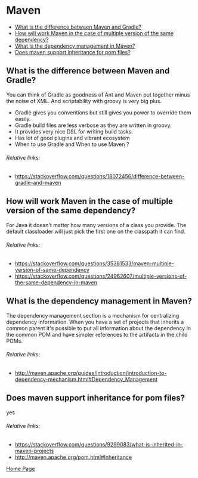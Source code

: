 # Maven
- [What is the difference between Maven and Gradle?](#what-is-the-difference-between-maven-and-gradle)
- [How will work Maven in the case of multiple version of the same dependency?](#how-will-work-maven-in-the-case-of-multiple-version-of-the-same-dependency)
- [What is the dependency management in Maven?](#what-is-the-dependency-management-in-maven)
- [Does maven support inheritance for pom files?](#does-maven-support-inheritance-for-pom-files)

## What is the difference between Maven and Gradle?
You can think of Gradle as goodness of Ant and Maven put together minus the noise of XML. And scriptability with groovy is very big plus.
- Gradle gives you conventions but still gives you power to override them easily.
- Gradle build files are less verbose as they are written in groovy.
- It provides very nice DSL for writing build tasks.
- Has lot of good plugins and vibrant ecosystem
- When to use Gradle and When to use Maven ?
###### Relative links:
- https://stackoverflow.com/questions/18072456/difference-between-gradle-and-maven

## How will work Maven in the case of multiple version of the same dependency?
For Java it doesn't matter how many versions of a class you provide. The default classloader will just pick the first one on the classpath it can find.
###### Relative links:
- https://stackoverflow.com/questions/35381533/maven-multiple-version-of-same-dependency
- https://stackoverflow.com/questions/24962607/multiple-versions-of-the-same-dependency-in-maven

## What is the dependency management in Maven?
The dependency management section is a mechanism for centralizing dependency information. When you have a set of projects that inherits a common parent it's possible to put all information about the dependency in the common POM and have simpler references to the artifacts in the child POMs.
###### Relative links:
- http://maven.apache.org/guides/introduction/introduction-to-dependency-mechanism.html#Dependency_Management

## Does maven support inheritance for pom files?
yes
###### Relative links:
- https://stackoverflow.com/questions/9299083/what-is-inherited-in-maven-projects
- http://maven.apache.org/pom.html#Inheritance

[Home Page](README.md)
